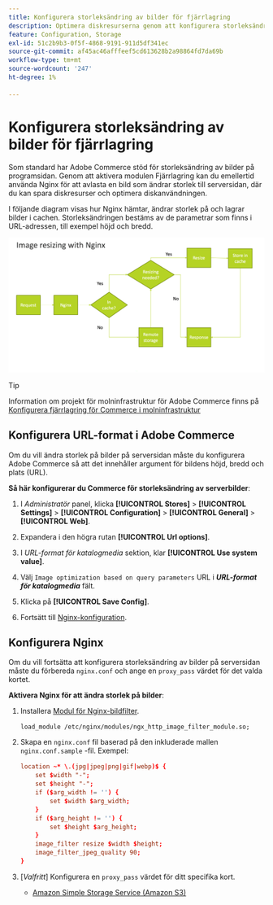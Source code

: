 ```yaml
---
title: Konfigurera storleksändring av bilder för fjärrlagring
description: Optimera diskresurserna genom att konfigurera storleksändring av bilder på serversidan.
feature: Configuration, Storage
exl-id: 51c2b9b3-0f5f-4868-9191-911d5df341ec
source-git-commit: af45ac46afffeef5cd613628b2a98864fd7da69b
workflow-type: tm+mt
source-wordcount: '247'
ht-degree: 1%

---
```


# Konfigurera storleksändring av bilder för fjärrlagring

Som standard har Adobe Commerce stöd för storleksändring av bilder på programsidan. Genom att aktivera modulen Fjärrlagring kan du emellertid använda Nginx för att avlasta en bild som ändrar storlek till serversidan, där du kan spara diskresurser och optimera diskanvändningen.

I följande diagram visas hur Nginx hämtar, ändrar storlek på och lagrar bilder i cachen. Storleksändringen bestäms av de parametrar som finns i URL-adressen, till exempel höjd och bredd.

![bildstorlek](../../assets/configuration/remote-storage-nginx-image-resize.png)

>[!TIP]
>
>Information om projekt för molninfrastruktur för Adobe Commerce finns på [Konfigurera fjärrlagring för Commerce i molninfrastruktur](cloud-support.md)

## Konfigurera URL-format i Adobe Commerce

Om du vill ändra storlek på bilder på serversidan måste du konfigurera Adobe Commerce så att det innehåller argument för bildens höjd, bredd och plats (URL).

**Så här konfigurerar du Commerce för storleksändring av serverbilder**:

1. I _Administratör_ panel, klicka **[!UICONTROL Stores]** > **[!UICONTROL Settings]** > **[!UICONTROL Configuration]** > **[!UICONTROL General]** > **[!UICONTROL Web]**.

1. Expandera i den högra rutan **[!UICONTROL Url options]**.

1. I _URL-format för katalogmedia_ sektion, klar **[!UICONTROL Use system value]**.

1. Välj `Image optimization based on query parameters` URL i **_URL-format för katalogmedia_** fält.

1. Klicka på **[!UICONTROL Save Config]**.

1. Fortsätt till [Nginx-konfiguration](#configure-nginx).

## Konfigurera Nginx

Om du vill fortsätta att konfigurera storleksändring av bilder på serversidan måste du förbereda `nginx.conf` och ange en `proxy_pass` värdet för det valda kortet.

**Aktivera Nginx för att ändra storlek på bilder**:

1. Installera [Modul för Nginx-bildfilter][nginx-module].

   ```shell
   load_module /etc/nginx/modules/ngx_http_image_filter_module.so;
   ```

1. Skapa en `nginx.conf` fil baserad på den inkluderade mallen `nginx.conf.sample` -fil. Exempel:

   ```conf
   location ~* \.(jpg|jpeg|png|gif|webp)$ {
       set $width "-";
       set $height "-";
       if ($arg_width != '') {
           set $width $arg_width;
       }
       if ($arg_height != '') {
           set $height $arg_height;
       }
       image_filter resize $width $height;
       image_filter_jpeg_quality 90;
   }
   ```

1. [_Valfritt_] Konfigurera en `proxy_pass` värdet för ditt specifika kort.

   - [Amazon Simple Storage Service (Amazon S3)](remote-storage-aws-s3.md)

<!-- link definitions -->

[nginx-module]: https://nginx.org/en/docs/http/ngx_http_image_filter_module.html
